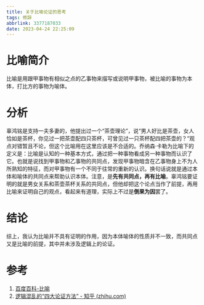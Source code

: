```yaml
---
title: 关于比喻论证的思考
tags: 修辞
abbrlink: 3377187033
date: 2023-04-24 22:25:09
---
```


# 比喻简介

比喻是用跟甲事物有相似之点的乙事物来描写或说明甲事物，被比喻的事物为本体，打比方的事物为喻体。

# 分析

辜鸿铭是支持一夫多妻的，他提出过一个“茶壶理论”，说“男人好比是茶壶，女人恰如是茶杯，你见过一把茶壶配四只茶杯，可曾见过一只茶杯配四把茶壶的？”观点对错暂且不论，但这个比喻用在这里应该是不合适的。乔纳森·卡勒为比喻下的定义是：比喻是认知的一种基本方式，通过把一种事物看成另一种事物而认识了它。也就是说找到甲事物和乙事物的共同点，发现甲事物暗含在乙事物身上不为人所熟知的特征，而对甲事物有一个不同于往常的重新的认识。换句话说就是通过本体和喻体的共同点来帮助认识本体。注意，是**先有共同点，再有比喻**。辜鸿铭要证明的就是男女关系和茶壶茶杯关系的共同点，但他却把这个论点当作了前提，再用比喻来证明自己的观点，看起来有道理，实际上不过是**倒果为因**罢了。

# 结论

综上，我认为比喻并不具有证明的作用，因为本体喻体的性质并不一致，而共同点又是比喻的前提，其中并未涉及逻辑上的论证。

# 参考

1. [百度百科-比喻](https://baike.baidu.com/item/%E6%AF%94%E5%96%BB/177147)
2. [逻辑混乱的“四大论证方法” - 知乎 (zhihu.com)](https://zhuanlan.zhihu.com/p/409899475)
